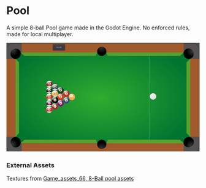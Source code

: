 # Pool
A simple 8-ball Pool game made in the Godot Engine. No enforced rules, made for local multiplayer.

![Image of game window](https://github.com/markuSolli/Godot_Pool/blob/main/banner.PNG)

### External Assets
Textures from [Game_assets_66, 8-Ball pool assets](https://opengameart.org/content/8-ball-pool-assets)
